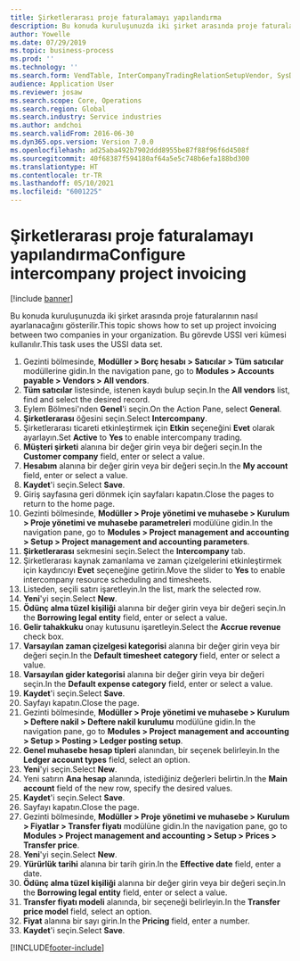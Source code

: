```yaml
---
title: Şirketlerarası proje faturalamayı yapılandırma
description: Bu konuda kuruluşunuzda iki şirket arasında proje faturalarının nasıl ayarlanacağını gösterilir.
author: Yowelle
ms.date: 07/29/2019
ms.topic: business-process
ms.prod: ''
ms.technology: ''
ms.search.form: VendTable, InterCompanyTradingRelationSetupVendor, SysDataAreaSelectLookup, ProjParameters, ProjPosting, ProjTransferPrice
audience: Application User
ms.reviewer: josaw
ms.search.scope: Core, Operations
ms.search.region: Global
ms.search.industry: Service industries
ms.author: andchoi
ms.search.validFrom: 2016-06-30
ms.dyn365.ops.version: Version 7.0.0
ms.openlocfilehash: ad25aba492b7902ddd8955be87f88f96f6d4508f
ms.sourcegitcommit: 40f68387f594180af64a5e5c748b6efa188bd300
ms.translationtype: HT
ms.contentlocale: tr-TR
ms.lasthandoff: 05/10/2021
ms.locfileid: "6001225"
---
```

# <a name="configure-intercompany-project-invoicing"></a><span data-ttu-id="bd7fb-103">Şirketlerarası proje faturalamayı yapılandırma</span><span class="sxs-lookup"><span data-stu-id="bd7fb-103">Configure intercompany project invoicing</span></span>

[!include [banner](../../includes/banner.md)]

<span data-ttu-id="bd7fb-104">Bu konuda kuruluşunuzda iki şirket arasında proje faturalarının nasıl ayarlanacağını gösterilir.</span><span class="sxs-lookup"><span data-stu-id="bd7fb-104">This topic shows how to set up project invoicing between two companies in your organization.</span></span> <span data-ttu-id="bd7fb-105">Bu görevde USSI veri kümesi kullanılır.</span><span class="sxs-lookup"><span data-stu-id="bd7fb-105">This task uses the USSI data set.</span></span>

1. <span data-ttu-id="bd7fb-106">Gezinti bölmesinde, **Modüller > Borç hesabı > Satıcılar > Tüm satıcılar** modüllerine gidin.</span><span class="sxs-lookup"><span data-stu-id="bd7fb-106">In the navigation pane, go to **Modules > Accounts payable > Vendors > All vendors**.</span></span>
2. <span data-ttu-id="bd7fb-107">**Tüm satıcılar** listesinde, istenen kaydı bulup seçin.</span><span class="sxs-lookup"><span data-stu-id="bd7fb-107">In the **All vendors** list, find and select the desired record.</span></span>
3. <span data-ttu-id="bd7fb-108">Eylem Bölmesi'nden **Genel**'i seçin.</span><span class="sxs-lookup"><span data-stu-id="bd7fb-108">On the Action Pane, select **General**.</span></span>
4. <span data-ttu-id="bd7fb-109">**Şirketlerarası** öğesini seçin.</span><span class="sxs-lookup"><span data-stu-id="bd7fb-109">Select **Intercompany**.</span></span>
5. <span data-ttu-id="bd7fb-110">Şirketlerarası ticareti etkinleştirmek için **Etkin** seçeneğini **Evet** olarak ayarlayın.</span><span class="sxs-lookup"><span data-stu-id="bd7fb-110">Set **Active** to **Yes** to enable intercompany trading.</span></span>
6. <span data-ttu-id="bd7fb-111">**Müşteri şirketi** alanına bir değer girin veya bir değeri seçin.</span><span class="sxs-lookup"><span data-stu-id="bd7fb-111">In the **Customer company** field, enter or select a value.</span></span>
7. <span data-ttu-id="bd7fb-112">**Hesabım** alanına bir değer girin veya bir değeri seçin.</span><span class="sxs-lookup"><span data-stu-id="bd7fb-112">In the **My account** field, enter or select a value.</span></span>
8. <span data-ttu-id="bd7fb-113">**Kaydet**'i seçin.</span><span class="sxs-lookup"><span data-stu-id="bd7fb-113">Select **Save**.</span></span>
9. <span data-ttu-id="bd7fb-114">Giriş sayfasına geri dönmek için sayfaları kapatın.</span><span class="sxs-lookup"><span data-stu-id="bd7fb-114">Close the pages to return to the home page.</span></span>
10. <span data-ttu-id="bd7fb-115">Gezinti bölmesinde, **Modüller > Proje yönetimi ve muhasebe > Kurulum > Proje yönetimi ve muhasebe parametreleri** modülüne gidin.</span><span class="sxs-lookup"><span data-stu-id="bd7fb-115">In the navigation pane, go to **Modules > Project management and accounting > Setup > Project management and accounting parameters**.</span></span>
11. <span data-ttu-id="bd7fb-116">**Şirketlerarası** sekmesini seçin.</span><span class="sxs-lookup"><span data-stu-id="bd7fb-116">Select the **Intercompany** tab.</span></span>
12. <span data-ttu-id="bd7fb-117">Şirketlerarası kaynak zamanlama ve zaman çizelgelerini etkinleştirmek için kaydırıcıyı **Evet** seçeneğine getirin.</span><span class="sxs-lookup"><span data-stu-id="bd7fb-117">Move the slider to **Yes** to enable intercompany resource scheduling and timesheets.</span></span>
13. <span data-ttu-id="bd7fb-118">Listeden, seçili satırı işaretleyin.</span><span class="sxs-lookup"><span data-stu-id="bd7fb-118">In the list, mark the selected row.</span></span>
14. <span data-ttu-id="bd7fb-119">**Yeni**'yi seçin.</span><span class="sxs-lookup"><span data-stu-id="bd7fb-119">Select **New**.</span></span>
15. <span data-ttu-id="bd7fb-120">**Ödünç alma tüzel kişiliği** alanına bir değer girin veya bir değeri seçin.</span><span class="sxs-lookup"><span data-stu-id="bd7fb-120">In the **Borrowing legal entity** field, enter or select a value.</span></span>
16. <span data-ttu-id="bd7fb-121">**Gelir tahakkuku** onay kutusunu işaretleyin.</span><span class="sxs-lookup"><span data-stu-id="bd7fb-121">Select the **Accrue revenue** check box.</span></span>
17. <span data-ttu-id="bd7fb-122">**Varsayılan zaman çizelgesi kategorisi** alanına bir değer girin veya bir değeri seçin.</span><span class="sxs-lookup"><span data-stu-id="bd7fb-122">In the **Default timesheet category** field, enter or select a value.</span></span>
18. <span data-ttu-id="bd7fb-123">**Varsayılan gider kategorisi** alanına bir değer girin veya bir değeri seçin.</span><span class="sxs-lookup"><span data-stu-id="bd7fb-123">In the **Default expense category** field, enter or select a value.</span></span>
19. <span data-ttu-id="bd7fb-124">**Kaydet**'i seçin.</span><span class="sxs-lookup"><span data-stu-id="bd7fb-124">Select **Save**.</span></span>
20. <span data-ttu-id="bd7fb-125">Sayfayı kapatın.</span><span class="sxs-lookup"><span data-stu-id="bd7fb-125">Close the page.</span></span>
21. <span data-ttu-id="bd7fb-126">Gezinti bölmesinde, **Modüller > Proje yönetimi ve muhasebe > Kurulum > Deftere nakil > Deftere nakil kurulumu** modülüne gidin.</span><span class="sxs-lookup"><span data-stu-id="bd7fb-126">In the navigation pane, go to **Modules > Project management and accounting > Setup > Posting > Ledger posting setup**.</span></span>
22. <span data-ttu-id="bd7fb-127">**Genel muhasebe hesap tipleri** alanından, bir seçenek belirleyin.</span><span class="sxs-lookup"><span data-stu-id="bd7fb-127">In the **Ledger account types** field, select an option.</span></span>
23. <span data-ttu-id="bd7fb-128">**Yeni**'yi seçin.</span><span class="sxs-lookup"><span data-stu-id="bd7fb-128">Select **New**.</span></span>
24. <span data-ttu-id="bd7fb-129">Yeni satırın **Ana hesap** alanında, istediğiniz değerleri belirtin.</span><span class="sxs-lookup"><span data-stu-id="bd7fb-129">In the **Main account** field of the new row, specify the desired values.</span></span>
25. <span data-ttu-id="bd7fb-130">**Kaydet**'i seçin.</span><span class="sxs-lookup"><span data-stu-id="bd7fb-130">Select **Save**.</span></span>
26. <span data-ttu-id="bd7fb-131">Sayfayı kapatın.</span><span class="sxs-lookup"><span data-stu-id="bd7fb-131">Close the page.</span></span>
27. <span data-ttu-id="bd7fb-132">Gezinti bölmesinde, **Modüller > Proje yönetimi ve muhasebe > Kurulum > Fiyatlar > Transfer fiyatı** modülüne gidin.</span><span class="sxs-lookup"><span data-stu-id="bd7fb-132">In the navigation pane, go to **Modules > Project management and accounting > Setup > Prices > Transfer price**.</span></span>
28. <span data-ttu-id="bd7fb-133">**Yeni**'yi seçin.</span><span class="sxs-lookup"><span data-stu-id="bd7fb-133">Select **New**.</span></span>
29. <span data-ttu-id="bd7fb-134">**Yürürlük tarihi** alanına bir tarih girin.</span><span class="sxs-lookup"><span data-stu-id="bd7fb-134">In the **Effective date** field, enter a date.</span></span>
30. <span data-ttu-id="bd7fb-135">**Ödünç alma tüzel kişiliği** alanına bir değer girin veya bir değeri seçin.</span><span class="sxs-lookup"><span data-stu-id="bd7fb-135">In the **Borrowing legal entity** field, enter or select a value.</span></span>
31. <span data-ttu-id="bd7fb-136">**Transfer fiyatı modeli** alanında, bir seçeneği belirleyin.</span><span class="sxs-lookup"><span data-stu-id="bd7fb-136">In the **Transfer price model** field, select an option.</span></span>
32. <span data-ttu-id="bd7fb-137">**Fiyat** alanına bir sayı girin.</span><span class="sxs-lookup"><span data-stu-id="bd7fb-137">In the **Pricing** field, enter a number.</span></span>
33. <span data-ttu-id="bd7fb-138">**Kaydet**'i seçin.</span><span class="sxs-lookup"><span data-stu-id="bd7fb-138">Select **Save**.</span></span>



[!INCLUDE[footer-include](../../includes/footer-banner.md)]